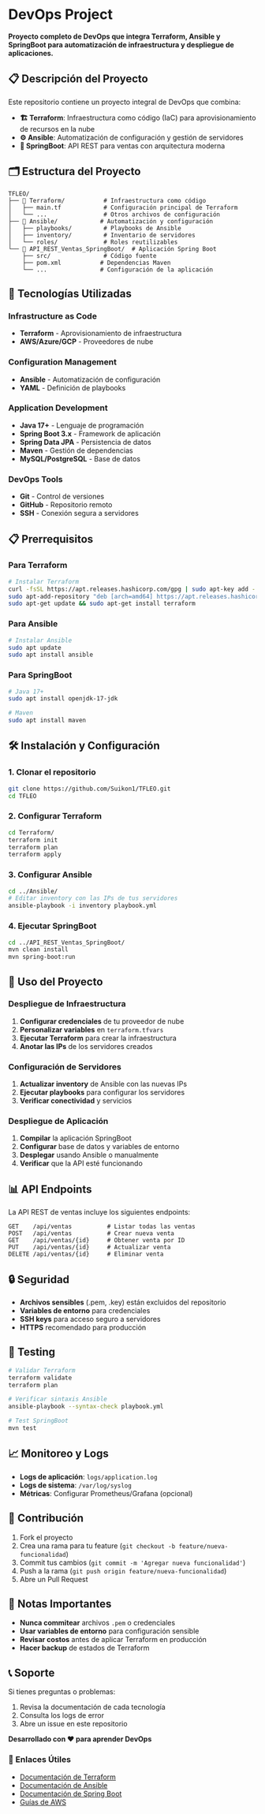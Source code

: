# DevOps Project

**Proyecto completo de DevOps que integra Terraform, Ansible y SpringBoot para automatización de infraestructura y despliegue de aplicaciones.**

## 📋 Descripción del Proyecto

Este repositorio contiene un proyecto integral de DevOps que combina:

- **🏗️ Terraform**: Infraestructura como código (IaC) para aprovisionamiento de recursos en la nube
- **⚙️ Ansible**: Automatización de configuración y gestión de servidores
- **🚀 SpringBoot**: API REST para ventas con arquitectura moderna

## 🗂️ Estructura del Proyecto

```
TFLEO/
├── 📁 Terraform/           # Infraestructura como código
│   ├── main.tf            # Configuración principal de Terraform
│   └── ...                # Otros archivos de configuración
├── 📁 Ansible/            # Automatización y configuración
│   ├── playbooks/         # Playbooks de Ansible
│   ├── inventory/         # Inventario de servidores
│   └── roles/             # Roles reutilizables
└── 📁 API_REST_Ventas_SpringBoot/  # Aplicación Spring Boot
    ├── src/               # Código fuente
    ├── pom.xml           # Dependencias Maven
    └── ...               # Configuración de la aplicación
```

## 🚀 Tecnologías Utilizadas

### Infrastructure as Code
- **Terraform** - Aprovisionamiento de infraestructura
- **AWS/Azure/GCP** - Proveedores de nube

### Configuration Management
- **Ansible** - Automatización de configuración
- **YAML** - Definición de playbooks

### Application Development
- **Java 17+** - Lenguaje de programación
- **Spring Boot 3.x** - Framework de aplicación
- **Spring Data JPA** - Persistencia de datos
- **Maven** - Gestión de dependencias
- **MySQL/PostgreSQL** - Base de datos

### DevOps Tools
- **Git** - Control de versiones
- **GitHub** - Repositorio remoto
- **SSH** - Conexión segura a servidores

## 📋 Prerrequisitos

### Para Terraform
```bash
# Instalar Terraform
curl -fsSL https://apt.releases.hashicorp.com/gpg | sudo apt-key add -
sudo apt-add-repository "deb [arch=amd64] https://apt.releases.hashicorp.com $(lsb_release -cs) main"
sudo apt-get update && sudo apt-get install terraform
```

### Para Ansible
```bash
# Instalar Ansible
sudo apt update
sudo apt install ansible
```

### Para SpringBoot
```bash
# Java 17+
sudo apt install openjdk-17-jdk

# Maven
sudo apt install maven
```

## 🛠️ Instalación y Configuración

### 1. Clonar el repositorio
```bash
git clone https://github.com/Suikon1/TFLEO.git
cd TFLEO
```

### 2. Configurar Terraform
```bash
cd Terraform/
terraform init
terraform plan
terraform apply
```

### 3. Configurar Ansible
```bash
cd ../Ansible/
# Editar inventory con las IPs de tus servidores
ansible-playbook -i inventory playbook.yml
```

### 4. Ejecutar SpringBoot
```bash
cd ../API_REST_Ventas_SpringBoot/
mvn clean install
mvn spring-boot:run
```

## 🔧 Uso del Proyecto

### Despliegue de Infraestructura
1. **Configurar credenciales** de tu proveedor de nube
2. **Personalizar variables** en `terraform.tfvars`
3. **Ejecutar Terraform** para crear la infraestructura
4. **Anotar las IPs** de los servidores creados

### Configuración de Servidores
1. **Actualizar inventory** de Ansible con las nuevas IPs
2. **Ejecutar playbooks** para configurar los servidores
3. **Verificar conectividad** y servicios

### Despliegue de Aplicación
1. **Compilar** la aplicación SpringBoot
2. **Configurar** base de datos y variables de entorno
3. **Desplegar** usando Ansible o manualmente
4. **Verificar** que la API esté funcionando

## 📊 API Endpoints

La API REST de ventas incluye los siguientes endpoints:

```
GET    /api/ventas          # Listar todas las ventas
POST   /api/ventas          # Crear nueva venta
GET    /api/ventas/{id}     # Obtener venta por ID
PUT    /api/ventas/{id}     # Actualizar venta
DELETE /api/ventas/{id}     # Eliminar venta
```

## 🔒 Seguridad

- **Archivos sensibles** (.pem, .key) están excluidos del repositorio
- **Variables de entorno** para credenciales
- **SSH keys** para acceso seguro a servidores
- **HTTPS** recomendado para producción

## 🧪 Testing

```bash
# Validar Terraform
terraform validate
terraform plan

# Verificar sintaxis Ansible
ansible-playbook --syntax-check playbook.yml

# Test SpringBoot
mvn test
```

## 📈 Monitoreo y Logs

- **Logs de aplicación**: `logs/application.log`
- **Logs de sistema**: `/var/log/syslog`
- **Métricas**: Configurar Prometheus/Grafana (opcional)

## 🤝 Contribución

1. Fork el proyecto
2. Crea una rama para tu feature (`git checkout -b feature/nueva-funcionalidad`)
3. Commit tus cambios (`git commit -m 'Agregar nueva funcionalidad'`)
4. Push a la rama (`git push origin feature/nueva-funcionalidad`)
5. Abre un Pull Request

## 📝 Notas Importantes

- **Nunca commitear** archivos `.pem` o credenciales
- **Usar variables de entorno** para configuración sensible
- **Revisar costos** antes de aplicar Terraform en producción
- **Hacer backup** de estados de Terraform

## 📞 Soporte

Si tienes preguntas o problemas:

1. Revisa la documentación de cada tecnología
2. Consulta los logs de error
3. Abre un issue en este repositorio
   
**Desarrollado con ❤️ para aprender DevOps**

### 🔗 Enlaces Útiles

- [Documentación de Terraform](https://www.terraform.io/docs)
- [Documentación de Ansible](https://docs.ansible.com/)
- [Documentación de Spring Boot](https://spring.io/projects/spring-boot)
- [Guías de AWS](https://docs.aws.amazon.com/)
